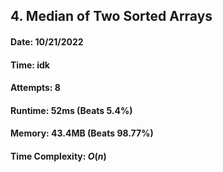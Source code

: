 ## 4. Median of Two Sorted Arrays

#### Date: 10/21/2022

#### Time: idk

#### Attempts: 8

#### Runtime: 52ms (Beats 5.4%)

#### Memory: 43.4MB (Beats 98.77%)

#### Time Complexity: $O(n)$